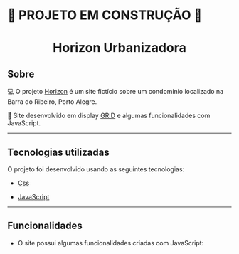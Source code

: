 <h1>🚧 PROJETO EM CONSTRUÇÃO 🚧

<h1 align='center'> Horizon Urbanizadora</h1>

## Sobre

 💻  O projeto [Horizon](https://williamxr.github.io/Horizon-urbanizadora/) é um site fictício sobre um condomínio localizado na Barra do Ribeiro, Porto Alegre.

📱 Site desenvolvido em display [GRID](https://www.origamid.com/projetos/css-grid-layout-guia-completo/) e algumas funcionalidades com JavaScript.

---

## Tecnologias utilizadas

O projeto foi desenvolvido usando as seguintes tecnologias:

- [Css](https://developer.mozilla.org/pt-BR/docs/Web/CSS)

- [JavaScript](https://www.javascript.com/)

---

## Funcionalidades

- O site possui algumas funcionalidades criadas com JavaScript:

